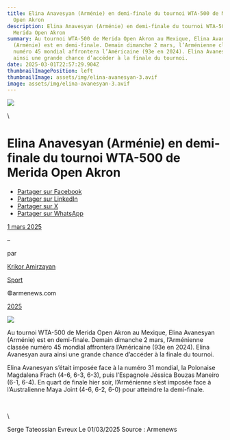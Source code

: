 ```yaml
---
title: Elina Anavesyan (Arménie) en demi-finale du tournoi WTA-500 de Merida
  Open Akron
description: Elina Anavesyan (Arménie) en demi-finale du tournoi WTA-500 de
  Merida Open Akron
summary: Au tournoi WTA-500 de Merida Open Akron au Mexique, Elina Avanesyan
  (Arménie) est en demi-finale. Demain dimanche 2 mars, l’Arménienne classée
  numéro 45 mondial affrontera l’Américaine (93e en 2024). Elina Avanesyan aura
  ainsi une grande chance d’accéder à la finale du tournoi.
date: 2025-03-01T22:57:29.904Z
thumbnailImagePosition: left
thumbnailImage: assets/img/elina-avanesyan-3.avif
image: assets/img/elina-avanesyan-3.avif
---
```

<!--StartFragment-->

![](https://www.armenews.com/wp-content/uploads/2025/03/442C-300x261.webp)

<!--EndFragment-->\
<!--StartFragment-->

# Elina Anavesyan (Arménie) en demi-finale du tournoi WTA-500 de Merida Open Akron

* [Partager sur Facebook](https://www.facebook.com/sharer/sharer.php?u=https%3A%2F%2Fwww.armenews.com%2Felina-anavesyan-armenie-en-demi-finale-du-tournoi-wta-500-de-merida-open-akron%2F&title=Elina%20Anavesyan%20%28Arm%C3%A9nie%29%20en%20demi-finale%20du%20tournoi%20WTA-500%20de%20Merida%20Open%20Akron)
* [Partager sur LinkedIn](https://www.linkedin.com/shareArticle?mini=true&url=https%3A%2F%2Fwww.armenews.com%2Felina-anavesyan-armenie-en-demi-finale-du-tournoi-wta-500-de-merida-open-akron%2F&title=Elina%20Anavesyan%20%28Arm%C3%A9nie%29%20en%20demi-finale%20du%20tournoi%20WTA-500%20de%20Merida%20Open%20Akron)
* [Partager sur X](https://x.com/share?url=https%3A%2F%2Fwww.armenews.com%2Felina-anavesyan-armenie-en-demi-finale-du-tournoi-wta-500-de-merida-open-akron%2F&text=Elina%20Anavesyan%20%28Arm%C3%A9nie%29%20en%20demi-finale%20du%20tournoi%20WTA-500%20de%20Merida%20Open%20Akron)
* [Partager sur WhatsApp](https://api.whatsapp.com/send?text=Elina%20Anavesyan%20%28Arm%C3%A9nie%29%20en%20demi-finale%20du%20tournoi%20WTA-500%20de%20Merida%20Open%20Akron%20%E2%80%94%20https%3A%2F%2Fwww.armenews.com%2Felina-anavesyan-armenie-en-demi-finale-du-tournoi-wta-500-de-merida-open-akron%2F)

[1 mars 2025](https://www.armenews.com/elina-anavesyan-armenie-en-demi-finale-du-tournoi-wta-500-de-merida-open-akron/)

–

par

[Krikor Amirzayan](https://www.armenews.com/author/krikor56/)

[Sport](https://www.armenews.com/categorie/sport/)

©armenews.com

[2025](https://www.armenews.com/elina-anavesyan-armenie-en-demi-finale-du-tournoi-wta-500-de-merida-open-akron/)

![](https://www.armenews.com/wp-content/uploads/2025/03/442A.avif)

Au tournoi WTA-500 de Merida Open Akron au Mexique, Elina Avanesyan (Arménie) est en demi-finale. Demain dimanche 2 mars, l’Arménienne classée numéro 45 mondial affrontera l’Américaine (93e en 2024). Elina Avanesyan aura ainsi une grande chance d’accéder à la finale du tournoi.

Elina Avanesyan s’était imposée face à la numéro 31 mondial, la Polonaise Magdalena Frach (4-6, 6-3, 6-3), puis l’Espagnole Jéssica Bouzas Maneiro (6-1, 6-4). En quart de finale hier soir, l’Arménienne s’est imposée face à l’Australienne Maya Joint (4-6, 6-2, 6-0) pour atteindre la demi-finale.

 

<!--EndFragment-->\
S﻿erge Tateossian Evreux      Le 01/03/2025   Source : Armenews